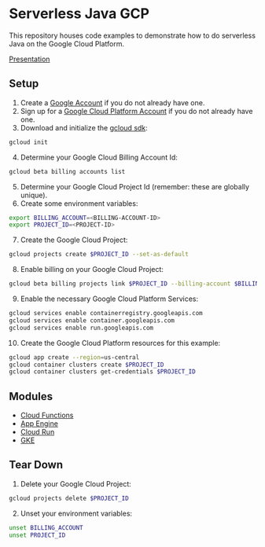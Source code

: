 # Serverless Java GCP

This repository houses code examples to demonstrate how to do serverless Java on the Google Cloud 
Platform.

[Presentation](https://docs.google.com/presentation/d/1Mr_E9RKWirlRMcYtNDEAs436kMarD_E3kQAoK-vsIHw/edit?usp=sharing)

## Setup

1. Create a [Google Account](https://accounts.google.com) if you do not already have one.
2. Sign up for a [Google Cloud Platform Account](https://console.cloud.google.com) if you do not 
already have one.
3. Download and initialize the [gcloud sdk](https://cloud.google.com/sdk/):

```bash
gcloud init
```

4. Determine your Google Cloud Billing Account Id:

```bash    
gcloud beta billing accounts list
```

5. Determine your Google Cloud Project Id (remember: these are globally unique).    
6. Create some environment variables:

```bash
export BILLING_ACCOUNT=<BILLING-ACCOUNT-ID>
export PROJECT_ID=<PROJECT-ID> 
```
    
7. Create the Google Cloud Project:

```bash
gcloud projects create $PROJECT_ID --set-as-default
```

8. Enable billing on your Google Cloud Project:

```bash
gcloud beta billing projects link $PROJECT_ID --billing-account $BILLING_ACCOUNT >> /dev/null
```
    
9. Enable the necessary Google Cloud Platform Services:

```bash
gcloud services enable containerregistry.googleapis.com
gcloud services enable container.googleapis.com
gcloud services enable run.googleapis.com
```
    
10. Create the Google Cloud Platform resources for this example:

```bash
gcloud app create --region=us-central
gcloud container clusters create $PROJECT_ID
gcloud container clusters get-credentials $PROJECT_ID
```

## Modules

* [Cloud Functions](cloud-function)
* [App Engine](app-engine)
* [Cloud Run](cloud-run)
* [GKE](gke)

## Tear Down

1. Delete your Google Cloud Project:

```bash
gcloud projects delete $PROJECT_ID
```
 
2. Unset your environment variables:

```bash
unset BILLING_ACCOUNT
unset PROJECT_ID
```
